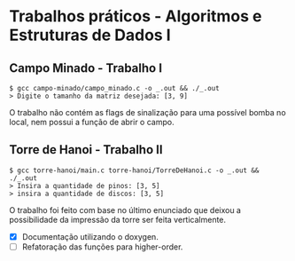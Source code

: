 # Trabalhos práticos - Algoritmos e Estruturas de Dados I

## Campo Minado - Trabalho I
```shell
$ gcc campo-minado/campo_minado.c -o _.out && ./_.out
> Digite o tamanho da matriz desejada: [3, 9]
```
O trabalho não contém as flags de sinalização para uma possível bomba no local, nem possui a função de abrir o campo.

## Torre de Hanoi - Trabalho II
```shell
$ gcc torre-hanoi/main.c torre-hanoi/TorreDeHanoi.c -o _.out && ./_.out
> Insira a quantidade de pinos: [3, 5]
> insira a quantidade de discos: [3, 5]
```
O trabalho foi feito com base no último enunciado que deixou a possibilidade da impressão da torre ser feita verticalmente.
- [X] Documentação utilizando o doxygen.
- [ ] Refatoração das funções para higher-order.